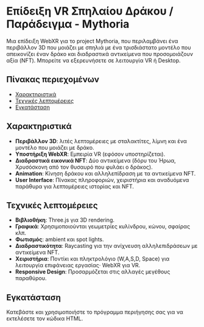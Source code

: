 # Επίδειξη VR Σπηλαίου Δράκου / Παράδειγμα - Mythoria

Μια επίδειξη WebXR για το project Mythoria, που περιλαμβάνει ένα περιβάλλον 3D που μοιάζει με σπηλιά με ένα τρισδιάστατο μοντέλο που απεικονίζει έναν δράκο και διαδραστικά αντικείμενα που προσομοιάζουν αξία (NFT). Μπορείτε να εξερευνήσετε σε λειτουργία VR ή Desktop.

## Πίνακας περιεχομένων
- [Χαρακτηριστικά](#χαρακτηριστικά)
- [Τεχνικές λεπτομέρειες](#τεχνικές-λεπτομέρειες)
- [Εγκατάσταση](#εγκατάσταση)

## Χαρακτηριστικά
- **Περιβάλλον 3D**: λιτές λεπτομέρειες με σταλακτίτες, λίμνη και ένα μοντέλο που μοιάζει με δράκο.
- **Υποστήριξη WebXR**: Εμπειρία VR (εφόσον υποστηρίζεται).
- **Διαδραστικά εικονικά NFT**: Δύο αντικείμενα (δόρυ του Ήρωα, Χρυσόσκονη από τον θυσαυρό που φυλάει ο δράκος).
- **Animation**: Κίνηση δράκου και αλληλεπίδραση με τα αντικείμενα NFT.
- **User Interface**: Πίνακας πληροφοριών, χειριστήρια και αναδυόμενα παράθυρα για λεπτομέρειες ιστορίας και NFT.

## Τεχνικές λεπτομέρειες
- **Βιβλιοθήκη**: Three.js για 3D rendering.
- **Γραφικά**: Χρησιμοποιoύνται γεωμετρίες κυλίνδρου, κώνου, σφαίρας κλπ.
- **Φωτισμός**: ambient και spot lights.
- **Διαδραστικότητα**: Raycasting για την ανίχνευση αλληλεπιδράσεων με αντικείμενα NFT.
- **Χειριστήρια**: Ποντίκι και πληκτρολόγιο (W,A,S,D, Space) για λειτουργία επιφάνειας εργασίας· WebXR για VR.
- **Responsive Design**: Προσαρμόζεται στις αλλαγές μεγέθους παραθύρου.

## Εγκατάσταση

Κατεβάστε και χρησιμοποιήστε το πρόγραμμα περιήγησης σας για να εκτελέσετε τον κώδικα HTML.


